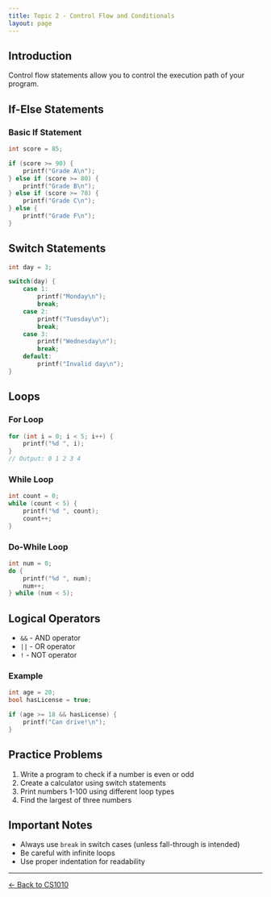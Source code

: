 ```yaml
---
title: Topic 2 - Control Flow and Conditionals
layout: page
---
```


## Introduction

Control flow statements allow you to control the execution path of your program.

## If-Else Statements

### Basic If Statement
```c
int score = 85;

if (score >= 90) {
    printf("Grade A\n");
} else if (score >= 80) {
    printf("Grade B\n");
} else if (score >= 70) {
    printf("Grade C\n");
} else {
    printf("Grade F\n");
}
```

## Switch Statements

```c
int day = 3;

switch(day) {
    case 1:
        printf("Monday\n");
        break;
    case 2:
        printf("Tuesday\n");
        break;
    case 3:
        printf("Wednesday\n");
        break;
    default:
        printf("Invalid day\n");
}
```

## Loops

### For Loop
```c
for (int i = 0; i < 5; i++) {
    printf("%d ", i);
}
// Output: 0 1 2 3 4
```

### While Loop
```c
int count = 0;
while (count < 5) {
    printf("%d ", count);
    count++;
}
```

### Do-While Loop
```c
int num = 0;
do {
    printf("%d ", num);
    num++;
} while (num < 5);
```

## Logical Operators

- `&&` - AND operator
- `||` - OR operator
- `!` - NOT operator

### Example
```c
int age = 20;
bool hasLicense = true;

if (age >= 18 && hasLicense) {
    printf("Can drive!\n");
}
```

## Practice Problems

1. Write a program to check if a number is even or odd
2. Create a calculator using switch statements
3. Print numbers 1-100 using different loop types
4. Find the largest of three numbers

## Important Notes
- Always use `break` in switch cases (unless fall-through is intended)
- Be careful with infinite loops
- Use proper indentation for readability

---

[← Back to CS1010](../)
